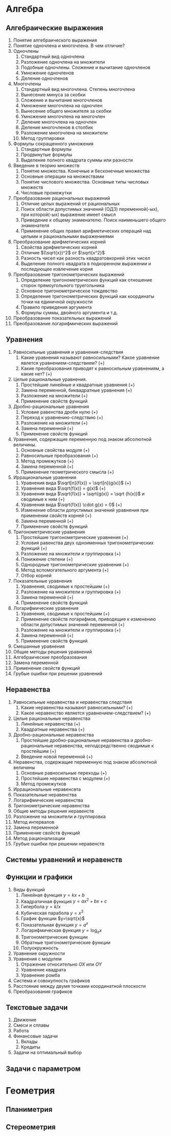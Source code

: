 # Алгебра
## Алгебраические выражения

1. Понятие алгебраического выражения
2. Понятие одночлена и многочлена. В чем отличие?
3. Одночлены
   1. Стандартный вид одночлена
   2. Разложение одночлена на множители
   3. Подобные одночлены. Сложение и вычитание одночленов
   4. Умножение одночленов
   5. Деление одночленов
4. Многочлены
   1. Стандартный вид многочлена. Степень многочлена
   2. Вынесение минуса за скобки
   3. Сложение и вычитание многочленов
   4. Умножение многочлена на одночлен
   5. Вынесение общего множителя за скобки
   6. Умножение многочлена на многочлен
   7. Деление многочлена на одночлен
   8. Деление многочленов в столбик
   9. Разложение многочлена на множители
   10. Метод группировки
5. Формулы сокращенного умножения
   1. Стандартные формулы
   2. Продвинутые формулы
   3. Выделение полного квадрата суммы или разности
6. Введение в теорию множеств
   1. Понятие множества. Конечные и бесконечные множества
   2. Основные операции на множествами
   3. Понятие числового множества. Основные типы числовых множеств
   4.  Числовые промежутки
7. Преобразование рациональных выражений
   1. Отличие целых выражений от рациональных
   2. Поиск области допустимых значений (ОДЗ) переменной(-ых), при которой(-ых) выражение имеет смысл
   3.  Приведение к общему знаменателю. Поиск наименьшего общего знаменателя
   4.  Применение общих правил арифметических операций над целыми и рациональными выражениеями 
8. Преобразование арифметических корней
   1. Свойства арифметических корней
   2. Отличие $(\sqrt{x})^2$ от $\sqrt{x^2}$
   3. Разность чисел как разность квадратовкорней этих чисел
   4. Выделение полного квадрата в подкоренном выражении и последующее извлечение корня
9. Преобразование тригонометрических выражений
   1. Определение тригонометрических функций как отношение сторон прямоугольного труегольника
   2. Основное тригонометрическое тождевство
   3. Определение тригонометрических функций как координаты точки на единичной окружности
   4. Правило приведения аргумента
   5. Формулы суммы, двойного аргумента и т.д.
10. Преобразование показательных выражений
11. Преобразование логарифмических выражений
## Уравнения
1. Равносильные уравнения и уравнения-следствия
   1. Какие уравнения называют равносильными? Какое уравнение явлется уравнением-следствием? (+)
   2. Какие преобразования приводят к равносильным уравнениям, а какие нет? (+)
2. Целые рациональные уравнения.
   1. Простейшие линейные и квадратные уравнения (+)
   2. Замена переменной, биквадратные уравнения (+)
   3. Разложение на множители (+)
   4. Применение свойств функций 
3. Дробно-рациональные уравнения 
   1. Условие равенства дроби нулю (+)
   2. Переход к уравнению-следствию (+)
   3. Разложение на множители (+)
   4. Замена переменной (+)
   5. Применение свойств функций 
4. Уравнения, содержащие переменную под знаком абсолютной величины.
   1. Основные свойства модуля (+)
   2. Равносильные преобразования (+)
   3. Метод промежутков (+)
   4. Замена переменной (+)
   5. Применение геометрического смысла (+)
5. Иррациональные уравнения
   1. Уравнения вида $\sqrt[n]{f(x)} = \sqrt[n]{g(x)}$ (+)
   2. Уравнения вида $\sqrt{f(x)} = g(x)$ (+)
   3. Уравнения вида $\sqrt{f(x)} + \sqrt{g(x)} = \sqrt {h(x)}$ и сводимые к ним (+)
   4. Уравнения вида $\sqrt{f(x)} \cdot g(x) = 0$ (+)
   5. Изменение области допустимых значений уравнения при применении свойств корней (+)
   6. Замена переменной (+)
   7. Применение свойств функций
6. Тригонометрические уравнения
   1. Простейшие тригонометрические уравнения (+)
   2. Условия равенства двух одноименных тригонометрических функций (+)
   3. Разложение на множители и группировка (+)
   4. Понижение степени (+)
   5. Однородные тригонометрические уравнения (+)
   6. Метод вспомогательного аргумента (+)
   7. Отбор корней
7. Показательные уравнения
   1. Уравнения, сводимые к простейшим (+)
   2. Разложение на множители и группировка (+)
   3. Замена переменной (+)
   4. Применение свойств функций
8. Логарифмические уравнения
   1. Уравнения, сводимые к простейшим (+)
   2. Применение свойств логарифмов, приводящие к изменению области допустимых значений переменной (+)
   3. Разложение на множители и группировка (+)
   4. Замена переменной (+)
   5. Применение свойств функций
9.  Смешанные уравнения
10. Общие методы решения уравнений
   1. Алгебраические преобразования
   2. Замена переменной
   3. Применение свойств функций
11. Грубые ошибки при решении уравнений
## Неравенства
1. Равносильные неравенства и неравенства следствия
   1. Какие неравенства называют равносильными? (+)
   2. Какое неравенство является уравнением-следствием? (+)
2. Целые рациональные неравенства
   1. Линейные неравенства (+)
   2. Квадратные неравенства (+)
3. Дробно-рациональные неравенства
   1. Простейшие дробно-рациональные неравенства и дробно-рациональные неравенства, неподсредственно сводимые к простейшим (+)
   2. Введение новой переменной (+)
4. Неравенства, содержащие переменную под знаком абсолютной величины
   1. Основные равносильные переходы (+)
   2. Простейшие неравенства с модулем (+)
   3. Метод промежутков
5. Иррациональные неравенсвта
6. Показательные неравенства
7. Логарифмические неравенства
8. Тригонометрические неравенства
9.  Общие методы решения неравенств
   1. Разложение на множители и группировка
   2. Метод интервалов
   3. Замена переменной
   4. Применение свойств функций
   5. Метод рационализации
10. Грубые ошибки при решении неравенств
## Системы уравнений и неравенств
## Функции и графики
1. Виды функций
   1. Линейная функция $y=kx+b$
   2. Квадратичная функция $y=ax^2+bx+c$
   3. Гипербола $y=k/x$
   4. Кубическая парабола $y=x^3$
   5. График функции $y=\sqrt{x}$
   6. Показательная функция $y=a^x$
   7. Логарифмическая функция $y=\log_a x$
   8. Тригонометрические функции
   9. Обратные тригонометрические функции
   10. Полуокружность
2. Уравнение окружности
3. Уравнения с модулем
   1. Отражение относительно $OX$ или $OY$
   2. Уравнение квадрата
   3. Уравнение ромба
4. Система и совокупность графиков
5. Расстояние между двумя точками координатной плоскости
6. Преобразования графиков
## Текстовые задачи
1. Движение
2. Смеси и сплавы
3. Работа
4. Финансовые задачи
   1. Вклады
   2. Кредиты
5. Задачи на оптимальный выбор
## Задачи с параметром

# Геометрия
## Планиметрия
## Стереометрия